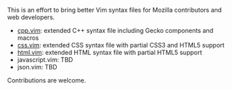 This is an effort to bring better Vim syntax files for Mozilla contributors and web developers.

* [cpp.vim](https://github.com/mozfr/mozilla.vim/blob/master/after/syntax/cpp.vim): extended C++ syntax file including Gecko components and macros
* [css.vim](https://github.com/mozfr/mozilla.vim/blob/master/after/syntax/css.vim): extended CSS syntax file with partial CSS3 and HTML5 support
* [html.vim](https://github.com/mozfr/mozilla.vim/blob/master/after/syntax/html.vim): extended HTML syntax file with partial HTML5 support
* javascript.vim: TBD
* json.vim: TBD

Contributions are welcome.

